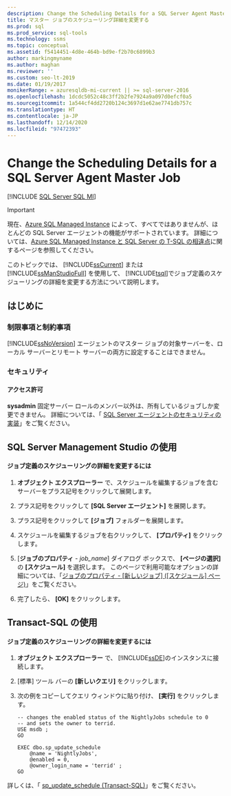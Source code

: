 ```yaml
---
description: Change the Scheduling Details for a SQL Server Agent Master Job
title: マスター ジョブのスケジューリング詳細を変更する
ms.prod: sql
ms.prod_service: sql-tools
ms.technology: ssms
ms.topic: conceptual
ms.assetid: f5414451-4d8e-464b-bd9e-f2b70c6899b3
author: markingmyname
ms.author: maghan
ms.reviewer: ''
ms.custom: seo-lt-2019
ms.date: 01/19/2017
monikerRange: = azuresqldb-mi-current || >= sql-server-2016
ms.openlocfilehash: 1dcdc5052c48c3ff2b2fe7924a9a097d0efcf0a5
ms.sourcegitcommit: 1a544cf4dd2720b124c3697d1e62ae7741db757c
ms.translationtype: HT
ms.contentlocale: ja-JP
ms.lasthandoff: 12/14/2020
ms.locfileid: "97472393"
---
```

# <a name="change-the-scheduling-details-for-a-sql-server-agent-master-job"></a>Change the Scheduling Details for a SQL Server Agent Master Job

[!INCLUDE [SQL Server SQL MI](../../includes/applies-to-version/sql-asdbmi.md)]

> [!IMPORTANT]  
> 現在、[Azure SQL Managed Instance](/azure/sql-database/sql-database-managed-instance) によって、すべてではありませんが、ほとんどの SQL Server エージェントの機能がサポートされています。 詳細については、[Azure SQL Managed Instance と SQL Server の T-SQL の相違点](/azure/sql-database/sql-database-managed-instance-transact-sql-information#sql-server-agent)に関するページを参照してください。

このトピックでは、 [!INCLUDE[ssCurrent](../../includes/sscurrent-md.md)] または [!INCLUDE[ssManStudioFull](../../includes/ssmanstudiofull-md.md)] を使用して、 [!INCLUDE[tsql](../../includes/tsql-md.md)]でジョブ定義のスケジューリングの詳細を変更する方法について説明します。  
  
## <a name="before-you-begin"></a><a name="BeforeYouBegin"></a>はじめに  
  
### <a name="limitations-and-restrictions"></a><a name="Restrictions"></a>制限事項と制約事項  
[!INCLUDE[ssNoVersion](../../includes/ssnoversion-md.md)] エージェントのマスター ジョブの対象サーバーを、ローカル サーバーとリモート サーバーの両方に設定することはできません。  
  
### <a name="security"></a><a name="Security"></a>セキュリティ  
  
#### <a name="permissions"></a><a name="Permissions"></a>アクセス許可  
**sysadmin** 固定サーバー ロールのメンバー以外は、所有しているジョブしか変更できません。 詳細については、「 [SQL Server エージェントのセキュリティの実装](../../ssms/agent/implement-sql-server-agent-security.md)」をご覧ください。  
  
## <a name="using-sql-server-management-studio"></a><a name="SSMSProcedure"></a>SQL Server Management Studio の使用  
  
#### <a name="to-change-the-scheduling-details-for-a-job-definition"></a>ジョブ定義のスケジューリングの詳細を変更するには  
  
1. **オブジェクト エクスプローラー** で、スケジュールを編集するジョブを含むサーバーをプラス記号をクリックして展開します。  
  
2. プラス記号をクリックして **[SQL Server エージェント]** を展開します。  
  
3. プラス記号をクリックして **[ジョブ]** フォルダーを展開します。  
  
4. スケジュールを編集するジョブを右クリックして、 **[プロパティ]** をクリックします。  
  
5. [**ジョブのプロパティ** - _job\_name_] ダイアログ ボックスで、 **[ページの選択]** の **[スケジュール]** を選択します。 このページで利用可能なオプションの詳細については、「[ジョブのプロパティ - [新しいジョブ] ([スケジュール] ページ)](../../ssms/agent/job-properties-new-job-schedules-page.md)」をご覧ください。  
  
6. 完了したら、 **[OK]** をクリックします。  
  
## <a name="using-transact-sql"></a><a name="TsqlProcedure"></a>Transact-SQL の使用  
  
#### <a name="to-change-the-scheduling-details-for-a-job-definition"></a>ジョブ定義のスケジューリングの詳細を変更するには
  
1. **オブジェクト エクスプローラー** で、 [!INCLUDE[ssDE](../../includes/ssde_md.md)]のインスタンスに接続します。  
  
2. [標準] ツール バーの **[新しいクエリ]** をクリックします。  
  
3. 次の例をコピーしてクエリ ウィンドウに貼り付け、 **[実行]** をクリックします。  
  
    ```  
    -- changes the enabled status of the NightlyJobs schedule to 0
    -- and sets the owner to terrid.
    USE msdb ;  
    GO  
  
    EXEC dbo.sp_update_schedule  
        @name = 'NightlyJobs',  
        @enabled = 0,  
        @owner_login_name = 'terrid' ;  
    GO  
    ```  
  
詳しくは、「 [sp_update_schedule (Transact-SQL)](../../relational-databases/system-stored-procedures/sp-update-schedule-transact-sql.md)」をご覧ください。